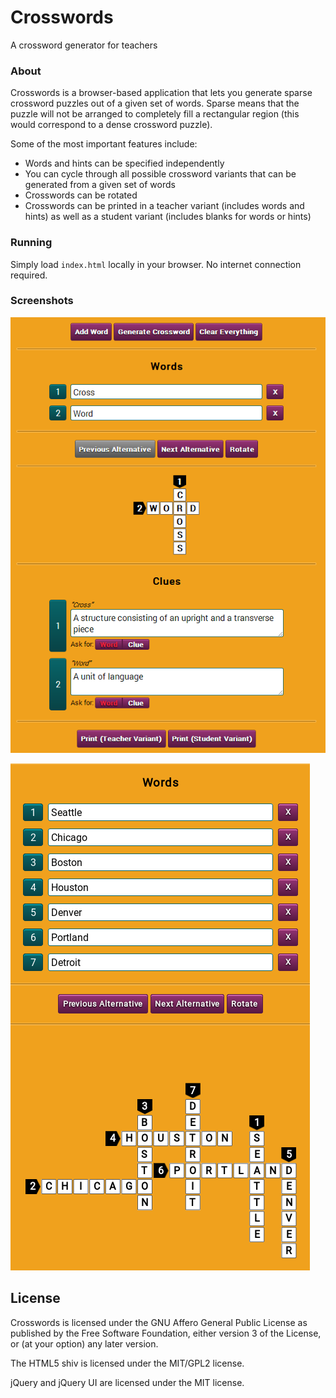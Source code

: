 Crosswords
==========

A crossword generator for teachers

### About

Crosswords is a browser-based application that lets you generate sparse
crossword puzzles out of a given set of words. Sparse means that the
puzzle will not be arranged to completely fill a rectangular region
(this would correspond to a dense crossword puzzle).

Some of the most important features include:

* Words and hints can be specified independently
* You can cycle through all possible crossword variants that can be
generated from a given set of words
* Crosswords can be rotated
* Crosswords can be printed in a teacher variant (includes words and
hints) as well as a student variant (includes blanks for words or hints)

### Running

Simply load `index.html` locally in your browser. No internet connection
required.

### Screenshots

![Main interface](screenshots/main-interface.png)

![Large crosswords](screenshots/large-crossword.png)

## License

Crosswords is licensed under the GNU Affero General Public License as published
by the Free Software Foundation, either version 3 of the License, or (at your option) 
any later version.

The HTML5 shiv is licensed under the MIT/GPL2 license.

jQuery and jQuery UI are licensed under the MIT license.
